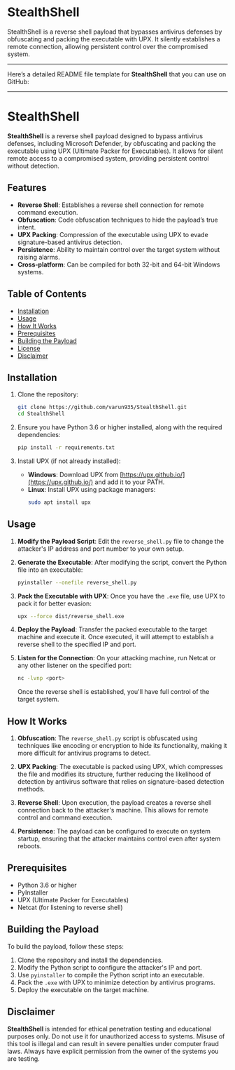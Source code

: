 # StealthShell
StealthShell is a reverse shell payload that bypasses antivirus defenses by obfuscating and packing the executable with UPX. It silently establishes a remote connection, allowing persistent control over the compromised system.
________________________________________________________________________________
Here’s a detailed README file template for **StealthShell** that you can use on GitHub:

---

# StealthShell

**StealthShell** is a reverse shell payload designed to bypass antivirus defenses, including Microsoft Defender, by obfuscating and packing the executable using UPX (Ultimate Packer for Executables). It allows for silent remote access to a compromised system, providing persistent control without detection.

## Features

- **Reverse Shell**: Establishes a reverse shell connection for remote command execution.
- **Obfuscation**: Code obfuscation techniques to hide the payload’s true intent.
- **UPX Packing**: Compression of the executable using UPX to evade signature-based antivirus detection.
- **Persistence**: Ability to maintain control over the target system without raising alarms.
- **Cross-platform**: Can be compiled for both 32-bit and 64-bit Windows systems.

## Table of Contents

- [Installation](#installation)
- [Usage](#usage)
- [How It Works](#how-it-works)
- [Prerequisites](#prerequisites)
- [Building the Payload](#building-the-payload)
- [License](#license)
- [Disclaimer](#disclaimer)

## Installation

1. Clone the repository:
   ```bash
   git clone https://github.com/varun935/StealthShell.git
   cd StealthShell
   ```

2. Ensure you have Python 3.6 or higher installed, along with the required dependencies:
   ```bash
   pip install -r requirements.txt
   ```

3. Install UPX (if not already installed):
   - **Windows**: Download UPX from [https://upx.github.io/](https://upx.github.io/) and add it to your PATH.
   - **Linux**: Install UPX using package managers:
     ```bash
     sudo apt install upx
     ```

## Usage

1. **Modify the Payload Script**: Edit the `reverse_shell.py` file to change the attacker's IP address and port number to your own setup.

2. **Generate the Executable**:
   After modifying the script, convert the Python file into an executable:
   ```bash
   pyinstaller --onefile reverse_shell.py
   ```

3. **Pack the Executable with UPX**:
   Once you have the `.exe` file, use UPX to pack it for better evasion:
   ```bash
   upx --force dist/reverse_shell.exe
   ```

4. **Deploy the Payload**: Transfer the packed executable to the target machine and execute it. Once executed, it will attempt to establish a reverse shell to the specified IP and port.

5. **Listen for the Connection**:
   On your attacking machine, run Netcat or any other listener on the specified port:
   ```bash
   nc -lvnp <port>
   ```

   Once the reverse shell is established, you'll have full control of the target system.

## How It Works

1. **Obfuscation**: The `reverse_shell.py` script is obfuscated using techniques like encoding or encryption to hide its functionality, making it more difficult for antivirus programs to detect.
   
2. **UPX Packing**: The executable is packed using UPX, which compresses the file and modifies its structure, further reducing the likelihood of detection by antivirus software that relies on signature-based detection methods.

3. **Reverse Shell**: Upon execution, the payload creates a reverse shell connection back to the attacker's machine. This allows for remote control and command execution.

4. **Persistence**: The payload can be configured to execute on system startup, ensuring that the attacker maintains control even after system reboots.

## Prerequisites

- Python 3.6 or higher
- PyInstaller
- UPX (Ultimate Packer for Executables)
- Netcat (for listening to reverse shell)

## Building the Payload

To build the payload, follow these steps:

1. Clone the repository and install the dependencies.
2. Modify the Python script to configure the attacker's IP and port.
3. Use `pyinstaller` to compile the Python script into an executable.
4. Pack the `.exe` with UPX to minimize detection by antivirus programs.
5. Deploy the executable on the target machine.

## Disclaimer

**StealthShell** is intended for ethical penetration testing and educational purposes only. Do not use it for unauthorized access to systems. Misuse of this tool is illegal and can result in severe penalties under computer fraud laws. Always have explicit permission from the owner of the systems you are testing.

